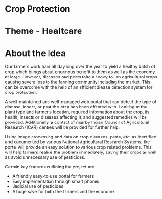# Crop Protection

# Theme - Healtcare

# About the Idea
Our farmers work hard all day long over the year to yield a healthy batch of crop which brings about enormous benefit to them as well as the economy at large. However, diseases and pests take a heavy toll on agricultural crops causing severe loss to the farming community including the market. This can be overcome with the help of an efficient diease detection system for crop protection.

A well-maintained and well-managed web portal that can detect the type of disease, insect, or pest the crop has been affected with. Looking at the plant type and farmer's location, required information about the crop, its health, insects or diseases affecting it, and suggested remedies will be provided. Additionally, a contact of nearby Indian Council of Agricultural Research (ICAR) centres will be provided for further help.

Using image processing and data on crop diseases, pests, etc. as identified and documented by various National Agricultural Research Systems, the portal will provide an easy solution to various crop related problems. This will help farmers realise the problem immediately, saving their crops as well as avoid unnecessary use of pesticides.

Certain key features outlining the project are:
- A friendly easy-to-use portal for farmers
- Easy implementation through smart phones
- Judicial use of pesticides
- A huge save for both the farmers and the economy
